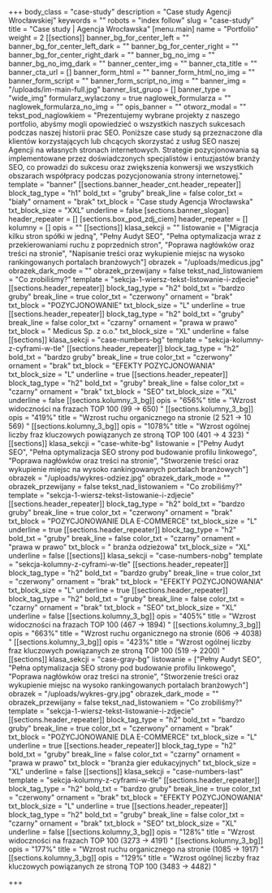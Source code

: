 +++
body_class = "case-study"
description = "Case study Agencji Wrocławskiej"
keywords = ""
robots = "index follow"
slug = "case-study"
title = "Case study | Agencja Wrocławska"
[menu.main]
name = "Portfolio"
weight = 2
[[sections]]
banner_bg_for_center_left = ""
banner_bg_for_center_left_dark = ""
banner_bg_for_center_right = ""
banner_bg_for_center_right_dark = ""
banner_bg_no_img = ""
banner_bg_no_img_dark = ""
banner_center_img = ""
banner_cta_title = ""
banner_cta_url = []
banner_form_html = ""
banner_form_html_no_img = ""
banner_form_script = ""
banner_form_script_no_img = ""
banner_img = "/uploads/im-main-full.jpg"
banner_list_gruop = []
banner_type = "wide_img"
formularz_wylaczony = true
naglowek_formularza = ""
naglowek_formularza_no_img = ""
opis_banner = ""
otworz_modal = ""
tekst_pod_naglowkiem = "Prezentujemy wybrane projekty z naszego portfolio, abyśmy mogli opowiedzieć o wszystkich naszych sukcesach podczas naszej historii prac SEO. Poniższe case study są przeznaczone dla klientów korzystających lub chcących skorzystać z usług SEO naszej Agencji na własnych stronach internetowych. Strategie pozycjonowania są implementowane przez doświadczonych specjalistów i entuzjastów branży SEO, co prowadzi do sukcesu oraz zwiększenia konwersji we wszystkich obszarach współpracy podczas pozycjonowania strony internetowej."
template = "banner"
[[sections.banner_header_cnt.header_repeater]]
block_tag_type = "h1"
bold_txt = "gruby"
break_line = false
color_txt = "biały"
ornament = "brak"
txt_block = "Case study Agencja Wrocławska"
txt_block_size = "XXL"
underline = false
[sections.banner_slogan]
header_repeater = []
[sections.box_pod_zdj_ciem]
header_repeater = []
kolumny = []
opis = ""
[[sections]]
klasa_sekcji = ""
listowanie = ["Migracja kilku stron spółki w jedną", "Pełny Audyt SEO", "Pełna optymalizacja wraz z przekierowaniami ruchu z poprzednich stron", "Poprawa nagłówków oraz treści na stronie", "Napisanie treści oraz wykupienie miejsc na wysoko rankingowanych portalach branżowych"]
obrazek = "/uploads/medicus.jpg"
obrazek_dark_mode = ""
obrazek_przewijany = false
tekst_nad_listowaniem = "Co zrobiliśmy?"
template = "sekcja-1-wiersz-tekst-listowanie-i-zdjecie"
[[sections.header_repeater]]
block_tag_type = "h2"
bold_txt = "bardzo gruby"
break_line = true
color_txt = "czerwony"
ornament = "brak"
txt_block = "POZYCJONOWANIE"
txt_block_size = "L"
underline = true
[[sections.header_repeater]]
block_tag_type = "h2"
bold_txt = "gruby"
break_line = false
color_txt = "czarny"
ornament = "prawa w prawo"
txt_block = " Medicus Sp. z o.o."
txt_block_size = "XL"
underline = false
[[sections]]
klasa_sekcji = "case-numbers-bg"
template = "sekcja-kolumny-z-cyframi-w-tle"
[[sections.header_repeater]]
block_tag_type = "h2"
bold_txt = "bardzo gruby"
break_line = true
color_txt = "czerwony"
ornament = "brak"
txt_block = "EFEKTY POZYCJONOWANIA"
txt_block_size = "L"
underline = true
[[sections.header_repeater]]
block_tag_type = "h2"
bold_txt = "gruby"
break_line = false
color_txt = "czarny"
ornament = "brak"
txt_block = "SEO"
txt_block_size = "XL"
underline = false
[[sections.kolumny_3_bg]]
opis = "656%"
title = "Wzrost widoczności na frazach TOP 100 (99 -> 650) "
[[sections.kolumny_3_bg]]
opis = "419%"
title = "Wzrost ruchu organicznego na stronie (2 521 -> 10 569) "
[[sections.kolumny_3_bg]]
opis = "1078%"
title = "Wzrost ogólnej liczby fraz kluczowych powiązanych ze stroną TOP 100 (401 -> 4 323) "
[[sections]]
klasa_sekcji = "case-white-bg"
listowanie = ["Pełny Audyt SEO", "Pełna optymalizacja SEO strony pod budowanie profilu linkowego", "Poprawa nagłówków oraz treści na stronie", "Stworzenie treści oraz wykupienie miejsc na wysoko rankingowanych portalach branżowych"]
obrazek = "/uploads/wykres-odziez.jpg"
obrazek_dark_mode = ""
obrazek_przewijany = false
tekst_nad_listowaniem = "Co zrobiliśmy?"
template = "sekcja-1-wiersz-tekst-listowanie-i-zdjecie"
[[sections.header_repeater]]
block_tag_type = "h2"
bold_txt = "bardzo gruby"
break_line = true
color_txt = "czerwony"
ornament = "brak"
txt_block = "POZYCJONOWANIE DLA E-COMMERCE"
txt_block_size = "L"
underline = true
[[sections.header_repeater]]
block_tag_type = "h2"
bold_txt = "gruby"
break_line = false
color_txt = "czarny"
ornament = "prawa w prawo"
txt_block = " branża odzieżowa"
txt_block_size = "XL"
underline = false
[[sections]]
klasa_sekcji = "case-numbers-nobg"
template = "sekcja-kolumny-z-cyframi-w-tle"
[[sections.header_repeater]]
block_tag_type = "h2"
bold_txt = "bardzo gruby"
break_line = true
color_txt = "czerwony"
ornament = "brak"
txt_block = "EFEKTY POZYCJONOWANIA"
txt_block_size = "L"
underline = true
[[sections.header_repeater]]
block_tag_type = "h2"
bold_txt = "gruby"
break_line = false
color_txt = "czarny"
ornament = "brak"
txt_block = "SEO"
txt_block_size = "XL"
underline = false
[[sections.kolumny_3_bg]]
opis = "405%"
title = "Wzrost widoczności na frazach TOP 100 (467 -> 1894) "
[[sections.kolumny_3_bg]]
opis = "663%"
title = "Wzrost ruchu organicznego na stronie (606 -> 4038)  "
[[sections.kolumny_3_bg]]
opis = "423%"
title = "Wzrost ogólnej liczby fraz kluczowych powiązanych ze stroną TOP 100 (519 -> 2200)  "
[[sections]]
klasa_sekcji = "case-gray-bg"
listowanie = ["Pełny Audyt SEO", "Pełna optymalizacja SEO strony pod budowanie profilu linkowego", "Poprawa nagłówków oraz treści na stronie", "Stworzenie treści oraz wykupienie miejsc na wysoko rankingowanych portalach branżowych"]
obrazek = "/uploads/wykres-gry.jpg"
obrazek_dark_mode = ""
obrazek_przewijany = false
tekst_nad_listowaniem = "Co zrobiliśmy?"
template = "sekcja-1-wiersz-tekst-listowanie-i-zdjecie"
[[sections.header_repeater]]
block_tag_type = "h2"
bold_txt = "bardzo gruby"
break_line = true
color_txt = "czerwony"
ornament = "brak"
txt_block = "POZYCJONOWANIE DLA E-COMMERCE"
txt_block_size = "L"
underline = true
[[sections.header_repeater]]
block_tag_type = "h2"
bold_txt = "gruby"
break_line = false
color_txt = "czarny"
ornament = "prawa w prawo"
txt_block = "branża gier edukacyjnych"
txt_block_size = "XL"
underline = false
[[sections]]
klasa_sekcji = "case-numbers-last"
template = "sekcja-kolumny-z-cyframi-w-tle"
[[sections.header_repeater]]
block_tag_type = "h2"
bold_txt = "bardzo gruby"
break_line = true
color_txt = "czerwony"
ornament = "brak"
txt_block = "EFEKTY POZYCJONOWANIA"
txt_block_size = "L"
underline = true
[[sections.header_repeater]]
block_tag_type = "h2"
bold_txt = "gruby"
break_line = false
color_txt = "czarny"
ornament = "brak"
txt_block = "SEO"
txt_block_size = "XL"
underline = false
[[sections.kolumny_3_bg]]
opis = "128%"
title = "Wzrost widoczności na frazach TOP 100 (3273 -> 4191) "
[[sections.kolumny_3_bg]]
opis = "177%"
title = "Wzrost ruchu organicznego na stronie (1085 -> 1917)  "
[[sections.kolumny_3_bg]]
opis = "129%"
title = "Wzrost ogólnej liczby fraz kluczowych powiązanych ze stroną TOP 100 (3483 -> 4482) "

+++
